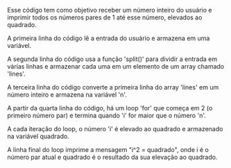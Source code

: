 Esse código tem como objetivo receber um número inteiro do usuário e imprimir todos os números pares de 1 até esse número, elevados ao quadrado.

A primeira linha do código lê a entrada do usuário e armazena em uma variável.

A segunda linha do código usa a função 'split()' para dividir a entrada em várias linhas e armazenar cada uma em um elemento de um array chamado 'lines'.

A terceira linha do código converte a primeira linha do array 'lines' em um número inteiro e armazena na variável 'n'.

A partir da quarta linha do código, há um loop 'for' que começa em 2 (o primeiro número par) e termina quando 'i' for maior que o número 'n'.

A cada iteração do loop, o número 'i' é elevado ao quadrado e armazenado na variável quadrado.

A linha final do loop imprime a mensagem "i^2 = quadrado", onde i é o número par atual e quadrado é o resultado da sua elevação ao quadrado.